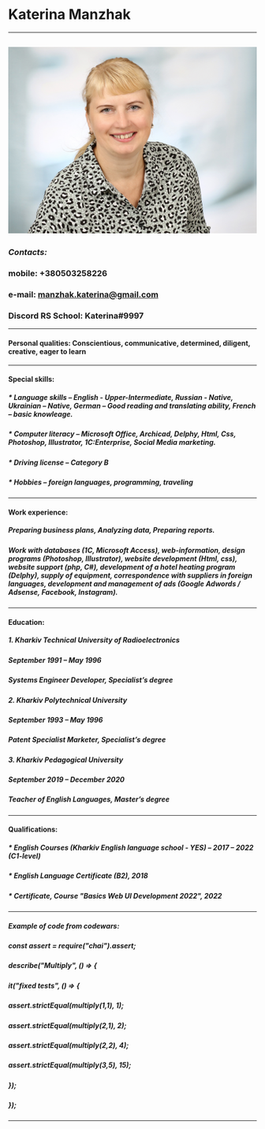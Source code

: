 # **Katerina Manzhak**
-------------------------------------------------
![CV Manzhak Katerina](Manzhak.jpg "CV Manzhak Katerina")
-------------------------------------------------
### *Contacts:*  
### mobile: +380503258226
### e-mail: manzhak.katerina@gmail.com
### Discord RS School: Katerina#9997
-------------------------------------------------
#### **Personal qualities:** Conscientious, communicative, determined, diligent, creative, eager to learn 
-------------------------------------------------
#### **Special skills:** 
##### * *Language skills* – English - Upper-Intermediate, Russian - Native, Ukrainian – Native, German – Good reading and translating ability, French – basic knowleage.
##### * *Computer literacy* – Microsoft Office, Archicad, Delphy, Html, Css, Photoshop, Illustrator, 1C:Enterprise, Social Media marketing.
##### * *Driving license* – Category B
##### * *Hobbies* – foreign languages, programming, traveling
-------------------------------------------------
#### **Work experience:**
##### Preparing business plans, Analyzing data, Preparing reports.
##### Work with databases (1C, Microsoft Access), web-information, design programs (Photoshop, Illustrator), website development (Html, css), website support (php, C#), development of a hotel heating program (Delphy), supply of equipment, correspondence with suppliers in foreign languages, development and management of ads (Google Adwords / Adsense, Facebook, Instagram).
-------------------------------------------------
#### **Education:**
##### 1. *Kharkiv Technical University of Radioelectronics*
#####    September 1991 – May 1996
#####    Systems Engineer Developer, Specialist’s degree
##### 2. *Kharkiv Polytechnical University*
#####    September 1993 – May 1996
#####    Patent Specialist Marketer, Specialist’s degree
##### 3. *Kharkiv Pedagogical University*
#####    September 2019 – December 2020
#####    Teacher of English Languages, Master’s degree
-------------------------------------------------
#### **Qualifications:**
##### * English Courses (Kharkiv English language school - YES) – 2017 – 2022 (C1-level)
##### * English Language Certificate (B2), 2018
##### * Certificate, Course "Basics Web UI Development 2022", 2022
-------------------------------------------------
##### Example of code from codewars:
##### const assert = require("chai").assert;
##### describe("Multiply", () => {
#####   it("fixed tests", () => {
#####     assert.strictEqual(multiply(1,1), 1);
#####     assert.strictEqual(multiply(2,1), 2);
#####     assert.strictEqual(multiply(2,2), 4);
#####     assert.strictEqual(multiply(3,5), 15);   
#####   });
##### });
-------------------------------------------------


